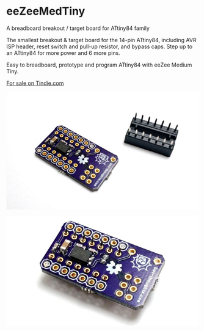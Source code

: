 # eeZeeMedTiny
A breadboard breakout / target board for ATtiny84 family

The smallest breakout & target board for the 14-pin ATtiny84, including AVR ISP header, reset switch and pull-up resistor,
and bypass caps. Step up to an ATtiny84 for more power and 6 more pins.

Easy to breadboard, prototype and program ATtiny84 with eeZee Medium Tiny. 

[For sale on Tindie.com](https://www.tindie.com/products/bot_thoughts/attiny84-development-board/)

![top view](documentation/images/20150731112349.jpg)

![bottom view](documentation/images/20150731112504.jpg)
